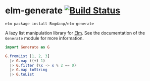 # elm-generate [![Build Status](https://travis-ci.org/Bogdanp/elm-generate.svg?branch=master)](https://travis-ci.org/Bogdanp/elm-generate)

``` shell
elm package install Bogdanp/elm-generate
```

A lazy list manipulation library for [Elm][elm].  See the
documentation of the `Generate` module for more information.

```elm
import Generate as G

G.fromList [1, 2, 3]
  |> G.map ((+) 1)
  |> G.filter (\x -> x % 2 == 0)
  |> G.map toString
  |> G.toList
```


[elm]: http://elm-lang.org
